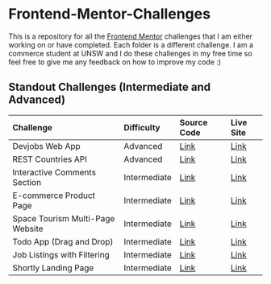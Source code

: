 # Frontend-Mentor-Challenges

This is a repository for all the [Frontend Mentor](https://www.frontendmentor.io/) challenges that I am either working on or have completed. Each folder is a different challenge. I am a commerce student at UNSW and I do these challenges in my free time so feel free to give me any feedback on how to improve my code :)

## Standout Challenges (Intermediate and Advanced)

| Challenge | Difficulty | Source Code | Live Site |
| :--- | :--- | :--- | :--- |
| Devjobs Web App | Advanced   | [Link](https://github.com/nkhatri7/Frontend-Mentor-Challenges/tree/main/devjobs-web-app) | [Link](https://devjobs-nkhatri7.netlify.app/) |
| REST Countries API | Advanced   | [Link](https://github.com/nkhatri7/Frontend-Mentor-Challenges/tree/main/rest-countries-api) | [Link](https://rest-countries-api-nkhatri7.netlify.app/) |
| Interactive Comments Section | Intermediate | [Link](https://github.com/nkhatri7/Frontend-Mentor-Challenges/tree/main/interactive-comments-section) | [Link](https://interactive-comments-section-nkhatri7.netlify.app/) |
| E-commerce Product Page | Intermediate | [Link](https://github.com/nkhatri7/Frontend-Mentor-Challenges/tree/main/e-commerce-product-page) | [Link](https://e-commerce-product-page-nkhatri7.netlify.app/) |
| Space Tourism Multi-Page Website | Intermediate | [Link](https://github.com/nkhatri7/Frontend-Mentor-Challenges/tree/main/Space-Tourism-Website) | [Link](https://nkhatri7.github.io/Space-Tourism-Website/) |
| Todo App (Drag and Drop) | Intermediate | [Link](https://github.com/nkhatri7/Frontend-Mentor-Challenges/tree/main/todo-app) | [Link](https://todo-app-nkhatri7.netlify.app/) |
| Job Listings with Filtering | Intermediate | [Link](https://github.com/nkhatri7/Frontend-Mentor-Challenges/tree/main/job-listings) | [Link](https://job-listings-nkhatri7.netlify.app/) |
| Shortly Landing Page | Intermediate | [Link](https://github.com/nkhatri7/Frontend-Mentor-Challenges/tree/main/shortly-landing-page) | [Link](https://shortly-landing-page-nkhatri7.netlify.app/) |
